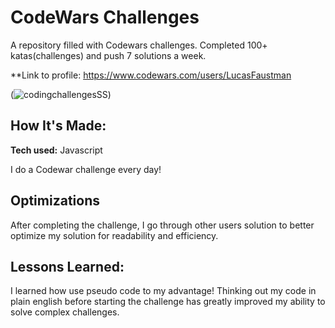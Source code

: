 # CodeWars Challenges
A repository filled with Codewars challenges. Completed 100+ katas(challenges) and push 7 solutions a week.

**Link to profile: https://www.codewars.com/users/LucasFaustman

(![codingchallengesSS](https://user-images.githubusercontent.com/99927513/167510630-37480818-9b7b-4a6c-afb9-67e929d2eed0.png))

## How It's Made:

**Tech used:** Javascript

I do a Codewar challenge every day!

## Optimizations

After completing the challenge, I go through other users solution to better optimize my solution for readability and efficiency.

## Lessons Learned:

I learned how use pseudo code to my advantage! Thinking out my code in plain english before starting the challenge has greatly improved my ability to solve complex challenges.
